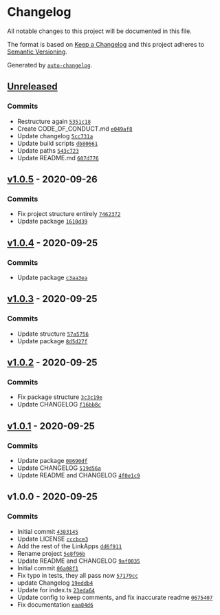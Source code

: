 # Changelog

All notable changes to this project will be documented in this file.

The format is based on [Keep a Changelog](https://keepachangelog.com/en/1.0.0/)
and this project adheres to [Semantic Versioning](https://semver.org/spec/v2.0.0.html).

Generated by [`auto-changelog`](https://github.com/CookPete/auto-changelog).

## [Unreleased](https://github.com/Neutron-Creative/Deeplink/compare/v1.0.5...HEAD)

### Commits

- Restructure again [`5351c18`](https://github.com/Neutron-Creative/Deeplink/commit/5351c18793ea45b0f5d27fab92dfae9bba91272f)
- Create CODE_OF_CONDUCT.md [`e049af8`](https://github.com/Neutron-Creative/Deeplink/commit/e049af846772465c6a5095d49bf19015ba220712)
- Update changelog [`5cc731a`](https://github.com/Neutron-Creative/Deeplink/commit/5cc731a9963e3cebb94ecd79160a9f20c9122f5d)
- Update build scripts [`db80661`](https://github.com/Neutron-Creative/Deeplink/commit/db806619e0a480d2fbe9f93466d2505c7edd50dd)
- Update paths [`543c723`](https://github.com/Neutron-Creative/Deeplink/commit/543c72344fc71cb4501dbb8f8fd558264a0b4192)
- Update README.md [`607d776`](https://github.com/Neutron-Creative/Deeplink/commit/607d7764afd46609b9697318e90c42d3e5ba889a)

## [v1.0.5](https://github.com/Neutron-Creative/Deeplink/compare/v1.0.4...v1.0.5) - 2020-09-26

### Commits

- Fix project structure entirely [`7462372`](https://github.com/Neutron-Creative/Deeplink/commit/74623722b1e170130e7502ae8e01bc8a6adfebd4)
- Update package [`1610d39`](https://github.com/Neutron-Creative/Deeplink/commit/1610d392682fd0307d6aa0b69767ad88acfdc45a)

## [v1.0.4](https://github.com/Neutron-Creative/Deeplink/compare/v1.0.3...v1.0.4) - 2020-09-25

### Commits

- Update package [`c3aa3ea`](https://github.com/Neutron-Creative/Deeplink/commit/c3aa3eae39055ccef7826be4ca4c0892105c62af)

## [v1.0.3](https://github.com/Neutron-Creative/Deeplink/compare/v1.0.2...v1.0.3) - 2020-09-25

### Commits

- Update structure [`57a5756`](https://github.com/Neutron-Creative/Deeplink/commit/57a575634bfc7b43c16f289dba9db5a806966dab)
- Update package [`8d5d27f`](https://github.com/Neutron-Creative/Deeplink/commit/8d5d27ff688ca937610a0b8216d5079a02dd8103)

## [v1.0.2](https://github.com/Neutron-Creative/Deeplink/compare/v1.0.1...v1.0.2) - 2020-09-25

### Commits

- Fix package structure [`3c3c19e`](https://github.com/Neutron-Creative/Deeplink/commit/3c3c19e23cc34cc84f1a11fd0764ce8aa58d8ac2)
- Update CHANGELOG [`f16bb8c`](https://github.com/Neutron-Creative/Deeplink/commit/f16bb8c2a1c39c2767d4c216e6ecdcc776353b83)

## [v1.0.1](https://github.com/Neutron-Creative/Deeplink/compare/v1.0.0...v1.0.1) - 2020-09-25

### Commits

- Update package [`08690df`](https://github.com/Neutron-Creative/Deeplink/commit/08690dfd115b762c40b69f803b59154aa8683013)
- Update CHANGELOG [`519d56a`](https://github.com/Neutron-Creative/Deeplink/commit/519d56abaef1b6092b40477bde0b2390c97fea06)
- Update README and CHANGELOG [`4f0e1c9`](https://github.com/Neutron-Creative/Deeplink/commit/4f0e1c9dcf382a022d786e5111a626bb951c0e5e)

## v1.0.0 - 2020-09-25

### Commits

- Initial commit [`4383145`](https://github.com/Neutron-Creative/Deeplink/commit/4383145f10bb2de5e96a52a3b0282424afc9366f)
- Update LICENSE [`cccbce3`](https://github.com/Neutron-Creative/Deeplink/commit/cccbce39390dfaa27919e8f772a7d1b25cfd69d0)
- Add the rest of the LinkApps [`dd6f911`](https://github.com/Neutron-Creative/Deeplink/commit/dd6f911ad2fe91f822efe6dfd68182c6efc43adf)
- Rename project [`5e8f96b`](https://github.com/Neutron-Creative/Deeplink/commit/5e8f96b1d930243e5a8b71a5648b99f9f7adbf9e)
- Update README and CHANGELOG [`9af0035`](https://github.com/Neutron-Creative/Deeplink/commit/9af003542a79a087683cc0badcc64a4b643a2873)
- Initial commit [`06a08f1`](https://github.com/Neutron-Creative/Deeplink/commit/06a08f1b4c654307b192c5df1684539d21f85f5f)
- Fix typo in tests, they all pass now [`57179cc`](https://github.com/Neutron-Creative/Deeplink/commit/57179ccb0890997a391fdbb538e082d6ad8905bf)
- update Changelog [`19eddb4`](https://github.com/Neutron-Creative/Deeplink/commit/19eddb4781976165081ead6e296f7f751dcf7351)
- Update for index.ts [`23eda64`](https://github.com/Neutron-Creative/Deeplink/commit/23eda645d57afdc3ae11c405f8c3e9fa9fa9e75e)
- Update config to keep comments, and fix inaccurate readme [`0675407`](https://github.com/Neutron-Creative/Deeplink/commit/0675407077ae1fc0bf1d89a9f35ace141f7d0680)
- Fix documentation [`eaa84d6`](https://github.com/Neutron-Creative/Deeplink/commit/eaa84d6ba814b7e668684f700c3b3ec1e737c498)
